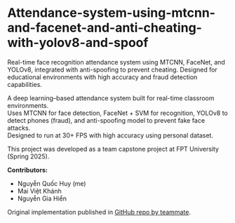 # Attendance-system-using-mtcnn-and-facenet-and-anti-cheating-with-yolov8-and-spoof
Real-time face recognition attendance system using MTCNN, FaceNet, and YOLOv8, integrated with anti-spoofing to prevent cheating. Designed for educational environments with high accuracy and fraud detection capabilities.

A deep learning–based attendance system built for real-time classroom environments.  
Uses MTCNN for face detection, FaceNet + SVM for recognition, YOLOv8 to detect phones (fraud), and anti-spoofing model to prevent fake face attacks.  
Designed to run at 30+ FPS with high accuracy using personal dataset.

This project was developed as a team capstone project at FPT University (Spring 2025).

**Contributors:**
- Nguyễn Quốc Huy (me)
- Mai Việt Khánh
- Nguyễn Gia Hiển

Original implementation published in [GitHub repo by teammate](https://github.com/nabii-nguyenn213/students-attendance.git).
